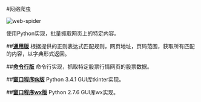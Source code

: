 #网络爬虫

![web-spider](http://img.my.csdn.net/uploads/201409/04/1409815901_9041.jpg)

使用Python实现，批量抓取网页上的特定内容。

##[**通用版**](https://github.com/cforth/web-spider/blob/master/spider.py)
根据提供的正则表达式匹配规则，网页地址，页码范围，获取所有匹配的内容，以字典形式返回。

##[**命令行版**](https://github.com/cforth/web-spider/blob/master/text_spider.py)
命令行实现，抓取特定股票行情网页的股票数据。

##[**窗口程序tk版**](https://github.com/cforth/web-spider/blob/master/tkinter_spider.py)
Python 3.4.1 GUI库tkinter实现。

##[**窗口程序wx版**](https://github.com/cforth/web-spider/blob/master/wx_spider.py)
Python 2.7.6 GUI库wx实现。
